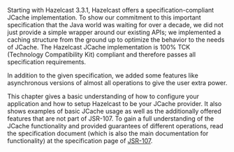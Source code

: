 
Starting with Hazelcast 3.3.1, Hazelcast offers a specification-compliant JCache implementation. To show our commitment to this
important specification that the Java world was waiting for over a decade, we did not just provide a simple wrapper around our existing
APIs; we implemented a caching structure from the ground up to optimize the behavior to the needs of JCache.
The Hazelcast JCache implementation is 100% TCK (Technology Compatibility Kit) compliant and therefore passes all specification
requirements.

In addition to the given specification, we added some features like asynchronous versions of almost all
operations to give the user extra power.  

This chapter gives a basic understanding of how to configure your application and how to setup Hazelcast to be your JCache
provider. It also shows examples of basic JCache usage as well as the additionally offered features that are not part of JSR-107.
To gain a full understanding of the JCache functionality and provided guarantees of different operations, read
the specification document (which is also the main documentation for functionality) at the specification page of <a href="https://www.jcp.org/en/jsr/detail?id=107" target="_blank">JSR-107</a>.





